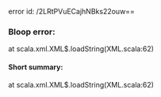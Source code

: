 error id: /2LRtPVuECajhNBks22ouw==
### Bloop error:

at scala.xml.XML$.loadString(XML.scala:62)
#### Short summary: 

at scala.xml.XML$.loadString(XML.scala:62)
